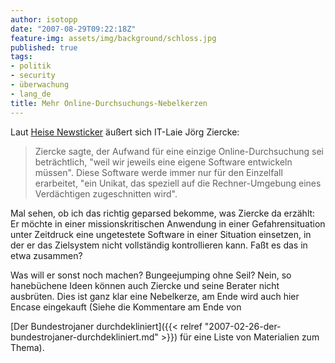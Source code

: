 ```yaml
---
author: isotopp
date: "2007-08-29T09:22:18Z"
feature-img: assets/img/background/schloss.jpg
published: true
tags:
- politik
- security
- überwachung
- lang_de
title: Mehr Online-Durchsuchungs-Nebelkerzen
---
```

Laut 
[Heise Newsticker](http://www.heise.de/newsticker/meldung/95073) äußert sich IT-Laie Jörg Ziercke: 

> Ziercke sagte, der Aufwand für eine einzige Online-Durchsuchung sei
> beträchtlich, "weil wir jeweils eine eigene Software entwickeln müssen".
> Diese Software werde immer nur für den Einzelfall erarbeitet, "ein Unikat,
> das speziell auf die Rechner-Umgebung eines Verdächtigen zugeschnitten
> wird".

Mal sehen, ob ich das richtig geparsed bekomme, was Ziercke da erzählt: Er
möchte in einer missionskritischen Anwendung in einer Gefahrensituation
unter Zeitdruck eine ungetestete Software in einer Situation einsetzen, in
der er das Zielsystem nicht vollständig kontrollieren kann. Faßt es das in
etwa zusammen?

Was will er sonst noch machen? Bungeejumping ohne Seil? Nein, so hanebüchene
Ideen können auch Ziercke und seine Berater nicht ausbrüten. Dies ist ganz
klar eine Nebelkerze, am Ende wird auch hier Encase eingekauft (Siehe die
Kommentare am Ende von

[Der Bundestrojaner durchdekliniert]({{< relref "2007-02-26-der-bundestrojaner-durchdekliniert.md" >}})
für eine Liste von Materialien zum Thema).
